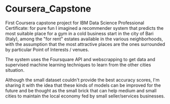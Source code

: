# Coursera_Capstone
First Coursera capstone project for IBM Data Science Professional Certificate:
for pure fun I imagined a recommender system that predicts the most suitable place for a gym in a cold business start in the city of Bari (Italy), among the "for rent" estates available in the various neighborhoods, with the assumption that the most attractive places are the ones surrounded by particular Point of Interests / venues.

The system uses the Foursquare API and webscrapping to get data and supervised machine learning techniques to learn from the other cities situation.

Although the small dataset couldn't provide the best accuracy scores, I'm sharing it with the idea that these kinds of models can be improved for the future and be thought as the small brick that can help medium and small cities to maintain the local economy fed by small seller/services businesses.
